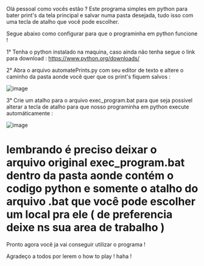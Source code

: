 Olá pessoal como vocês estão ? Este programa simples em python para bater print's da tela principal e salvar numa pasta desejada, tudo isso com uma tecla de atalho que
você pode escolher.

Segue abaixo como configurar para que o programinha em python funcione ! 

1° Tenha o python instalado na maquina, caso ainda não tenha segue o link para download : https://www.python.org/downloads/

2° Abra o arquivo automatePrints.py com seu editor de texto e altere o caminho da pasta aonde você quer que os print's fiquem salvos : 

![image](https://github.com/xelinhabl/projectsPython/assets/153821222/f0025539-cde0-49d7-a83e-b000e8a880b0)

3° Crie um atalho para o arquivo exec_program.bat para que seja possivel alterar a tecla de atalho para que nosso programinha em python execute automáticamente : 

![image](https://github.com/xelinhabl/projectsPython/assets/153821222/86592f09-5eeb-48d6-8543-1693b2e6f328)

 # lembrando é preciso deixar o arquivo original exec_program.bat dentro da pasta aonde contém o codigo python e somente o atalho do arquivo .bat que você pode escolher um local pra ele ( de preferencia deixe ns sua area de trabalho )


Pronto agora você ja vai conseguir utilizar o programa ! 

Agradeço a todos por lerem o how to play ! haha ! 
